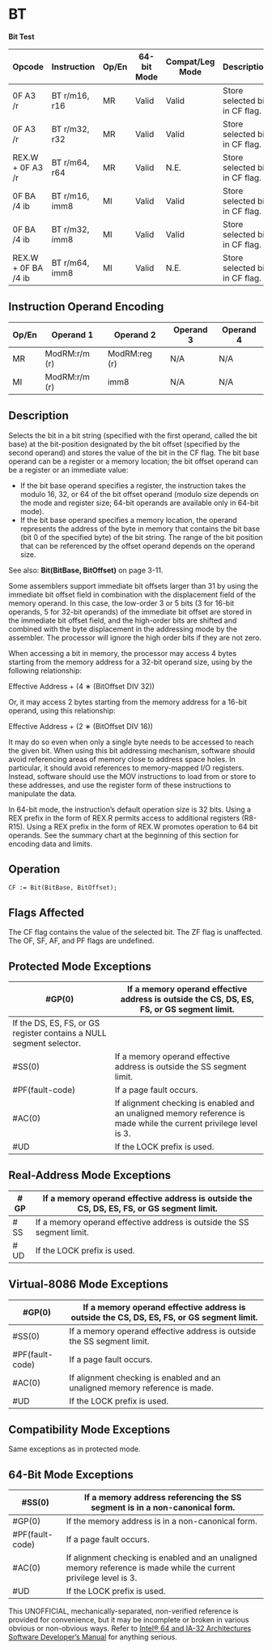 # BT

**Bit Test**

| Opcode              | Instruction    | Op/En | 64-bit Mode | Compat/Leg Mode | Description                    |
| ------------------- | -------------- | ----- | ----------- | --------------- | ------------------------------ |
| 0F A3 /r            | BT r/m16, r16  | MR    | Valid       | Valid           | Store selected bit in CF flag. |
| 0F A3 /r            | BT r/m32, r32  | MR    | Valid       | Valid           | Store selected bit in CF flag. |
| REX.W + 0F A3 /r    | BT r/m64, r64  | MR    | Valid       | N.E.            | Store selected bit in CF flag. |
| 0F BA /4 ib         | BT r/m16, imm8 | MI    | Valid       | Valid           | Store selected bit in CF flag. |
| 0F BA /4 ib         | BT r/m32, imm8 | MI    | Valid       | Valid           | Store selected bit in CF flag. |
| REX.W + 0F BA /4 ib | BT r/m64, imm8 | MI    | Valid       | N.E.            | Store selected bit in CF flag. |

## Instruction Operand Encoding

| Op/En | Operand 1     | Operand 2     | Operand 3 | Operand 4 |
| ----- | ------------- | ------------- | --------- | --------- |
| MR    | ModRM:r/m (r) | ModRM:reg (r) | N/A       | N/A       |
| MI    | ModRM:r/m (r) | imm8          | N/A       | N/A       |

## Description

Selects the bit in a bit string (specified with the first operand, called the bit base) at the bit-position designated by the bit offset (specified by the second operand) and stores the value of the bit in the CF flag. The bit base operand can be a register or a memory location; the bit offset operand can be a register or an immediate value:

- If the bit base operand specifies a register, the instruction takes the modulo 16, 32, or 64 of the bit offset operand (modulo size depends on the mode and register size; 64-bit operands are available only in 64-bit mode).
- If the bit base operand specifies a memory location, the operand represents the address of the byte in memory that contains the bit base (bit 0 of the specified byte) of the bit string. The range of the bit position that can be referenced by the offset operand depends on the operand size.

See also: **Bit(BitBase, BitOffset)** on page 3-11.

Some assemblers support immediate bit offsets larger than 31 by using the immediate bit offset field in combination with the displacement field of the memory operand. In this case, the low-order 3 or 5 bits (3 for 16-bit operands, 5 for 32-bit operands) of the immediate bit offset are stored in the immediate bit offset field, and the high-order bits are shifted and combined with the byte displacement in the addressing mode by the assembler. The processor will ignore the high order bits if they are not zero.

When accessing a bit in memory, the processor may access 4 bytes starting from the memory address for a 32-bit operand size, using by the following relationship:

Effective Address + (4 ∗ (BitOffset DIV 32))

Or, it may access 2 bytes starting from the memory address for a 16-bit operand, using this relationship:

Effective Address + (2 ∗ (BitOffset DIV 16))

It may do so even when only a single byte needs to be accessed to reach the given bit. When using this bit addressing mechanism, software should avoid referencing areas of memory close to address space holes. In particular, it should avoid references to memory-mapped I/O registers. Instead, software should use the MOV instructions to load from or store to these addresses, and use the register form of these instructions to manipulate the data.

In 64-bit mode, the instruction’s default operation size is 32 bits. Using a REX prefix in the form of REX.R permits access to additional registers (R8-R15). Using a REX prefix in the form of REX.W promotes operation to 64 bit operands. See the summary chart at the beginning of this section for encoding data and limits.

## Operation

```
CF := Bit(BitBase, BitOffset);

```

## Flags Affected

The CF flag contains the value of the selected bit. The ZF flag is unaffected. The OF, SF, AF, and PF flags are undefined.

## Protected Mode Exceptions

| \#​​​​GP(0)                                                         | If a memory operand effective address is outside the CS, DS, ES, FS, or GS segment limit.                          |
| ------------------------------------------------------------------- | ------------------------------------------------------------------------------------------------------------------ |
| If the DS, ES, FS, or GS register contains a NULL segment selector. |
| \#​​​​​SS(0)                                                        | If a memory operand effective address is outside the SS segment limit.                                             |
| \#​PF(fault-code)                                                   | If a page fault occurs.                                                                                            |
| \#​AC(0)                                                            | If alignment checking is enabled and an unaligned memory reference is made while the current privilege level is 3. |
| #​​​UD                                                              | If the LOCK prefix is used.                                                                                        |

## Real-Address Mode Exceptions

| \#​​​​GP  | If a memory operand effective address is outside the CS, DS, ES, FS, or GS segment limit. |
| --------- | ----------------------------------------------------------------------------------------- |
| \#​​​​​SS | If a memory operand effective address is outside the SS segment limit.                    |
| #​​​UD    | If the LOCK prefix is used.                                                               |

## Virtual-8086 Mode Exceptions

| \#​​​​GP(0)       | If a memory operand effective address is outside the CS, DS, ES, FS, or GS segment limit. |
| ----------------- | ----------------------------------------------------------------------------------------- |
| \#​​​​​SS(0)      | If a memory operand effective address is outside the SS segment limit.                    |
| \#​PF(fault-code) | If a page fault occurs.                                                                   |
| \#​AC(0)          | If alignment checking is enabled and an unaligned memory reference is made.               |
| #​​​UD            | If the LOCK prefix is used.                                                               |

## Compatibility Mode Exceptions

Same exceptions as in protected mode.

## 64-Bit Mode Exceptions

| \#​​​​​SS(0)      | If a memory address referencing the SS segment is in a non-canonical form.                                         |
| ----------------- | ------------------------------------------------------------------------------------------------------------------ |
| \#​​​​GP(0)       | If the memory address is in a non-canonical form.                                                                  |
| \#​PF(fault-code) | If a page fault occurs.                                                                                            |
| \#​AC(0)          | If alignment checking is enabled and an unaligned memory reference is made while the current privilege level is 3. |
| #​​​UD            | If the LOCK prefix is used.                                                                                        |

This UNOFFICIAL, mechanically-separated, non-verified reference is provided for convenience, but it may be
incomplete or broken in various obvious or non-obvious
ways. Refer to [Intel® 64 and IA-32 Architectures Software Developer’s Manual](https://software.intel.com/en-us/download/intel-64-and-ia-32-architectures-sdm-combined-volumes-1-2a-2b-2c-2d-3a-3b-3c-3d-and-4) for anything serious.
